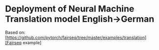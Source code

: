 # Deployment of Neural Machine Translation model English->German

Based on: [https://github.com/pytorch/fairseq/tree/master/examples/translation][Fairseq example]


